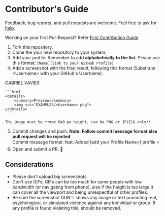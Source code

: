 # Contributor's Guide

Feedback, bug reports, and pull requests are welcome. Feel free to ask for [help](https://github.com/coderjojo/creative-profile-readme/issues).

Working on your first Pull Request? Refer [First Contribution Guide](https://github.com/firstcontributions/first-contributions)

1. Fork this repository.
2. Clone the your new repository to your system.
3. Add your profile. Remember to add **alphabetically to the list.** Please use this format: `[Name](link to your GitHub Profile)`
4. Add a screenshot with the final result, following this format (Substitute \<Username> with your GitHub's Username):

GABRIEL XAVIER

    ```html
    <details>
        <summary>Preview</summary>
        <img src="EXAMPLES/<Username>.png">
    </details>
    ```

    The image must be **max 640 px height, can be PNG or JP(E)G only**.
5. Commit changes and push. **Note: Follow commit message format else pull request will be rejected** <br />
Commit message format: feat: Added [add your Profile Name>] profile :zap:
6. Open and submit a PR. :tada:

## Considerations

- Please don't upload big screenshots
- Don't use GIFs, GIFs can be too much for some people with low bandwidth (or navigating from phone), also if the height is too large it can cover all the viewport and being unrespectful of other profiles.
- Be sure the screenshot DON'T shows any image or text promoting real, psychological, or simulated violence against any individual or group. If any profile is found violating this, should be removed.
